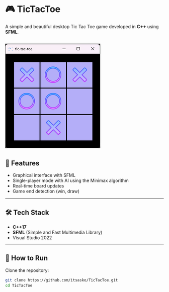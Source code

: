 # 🎮 TicTacToe

A simple and beautiful desktop Tic Tac Toe game developed in **C++** using **SFML**.  

![TicTacToe Screenshot](images/screenshot.png)
---

## 🧠 Features

- Graphical interface with SFML
- Single-player mode with AI using the Minimax algorithm
- Real-time board updates
- Game end detection (win, draw)

---

## 🛠️ Tech Stack

- **C++17**
- **SFML** (Simple and Fast Multimedia Library)
- Visual Studio 2022

---

## 🚀 How to Run

Clone the repository:
   ```bash
   git clone https://github.com/itsasko/TicTacToe.git
   cd TicTacToe
